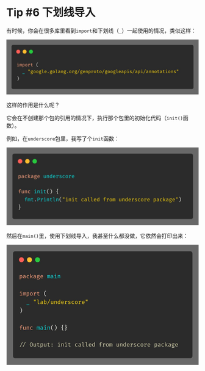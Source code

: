 # Tip #6 下划线导入

有时候，你会在很多库里看到`import`和下划线（`_`）一起使用的情况，类似这样：

![](./images/006/006_01.jpg)

这样的作用是什么呢？

它会在不创建那个包的引用的情况下，执行那个包里的初始化代码（`init()`函数）。

例如，在`underscore`包里，我写了个`init`函数：

![](./images/006/006_02.jpg)

然后在`main()`里，使用下划线导入，我甚至什么都没做，它依然会打印出来：

![](./images/006/006_03.jpg)
